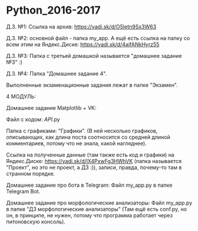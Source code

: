 # Python_2016-2017

Д.З. №1:
Ссылка на архив: https://yadi.sk/d/O5Ietn9Sx3W63

Д.З. №2:
основной файл - папка my_app.
А ещё есть ссылка на папку со всем этим на Яндекс.Диске: https://yadi.sk/d/4ajfANkHyrz55

Д.З. №3:
Папка с третьей домашкой называется "домашнее задание №3" :)

Д.З. №4:
Папка "Домашнее задание 4".

Выполненные экзаменационные задания лежат в папке "Экзамен".

4 МОДУЛЬ:

Домашнее задание Matplotlib + VK:

Файл с кодом: _API_.py

Папка с графиками: "Графики". (В ней несколько графиков, описывающих, как длина поста соотносится со средней длиной комментариев, потому что не знала, какой нагляднее).

Ссылка на полученные данные (там также есть код и графики) на Яндекс.Диске: https://yadi.sk/d/lX4PxwFg3HWhVK (папка называется "Проект", но это не проект, а ДЗ :)), записи, правда, почему-то там в странном порядке.

Домашнее задание про бота в Telegram: 
Файл my_app.py в папке Telegram Bot.

Домашнее задание про морфологические анализаторы:
Файл my_app.py в папке "ДЗ морфологические анализаторы" (Там ещё есть conf.py, но он, в принципе, не нужен, потому что программа работает через питоновскую консоль).
